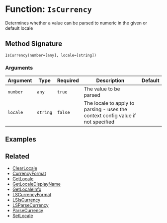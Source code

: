 [comment]: # (Note: This documentation is generated dynamically in the build process.  To modify the contents, change the javadoc on the _invoke method of the BIF class)

# Function: `IsCurrency`

Determines whether a value can be parsed to numeric in the given or default locale

## Method Signature

```
IsCurrency(number=[any], locale=[string])
```

### Arguments


| Argument | Type | Required | Description | Default |
|----------|------|----------|-------------|---------|
| `number` | `any` | `true` | The value to be parsed |  |
| `locale` | `string` | `false` | The locale to apply to parsing - uses the context config value if not specified |  |

## Examples



## Related

  * [ClearLocale](./ClearLocale.md)
  * [CurrencyFormat](./CurrencyFormat.md)
  * [GetLocale](./GetLocale.md)
  * [GetLocaleDisplayName](./GetLocaleDisplayName.md)
  * [GetLocaleInfo](./GetLocaleInfo.md)
  * [LSCurrencyFormat](./LSCurrencyFormat.md)
  * [LSIsCurrency](./LSIsCurrency.md)
  * [LSParseCurrency](./LSParseCurrency.md)
  * [ParseCurrency](./ParseCurrency.md)
  * [SetLocale](./SetLocale.md)
